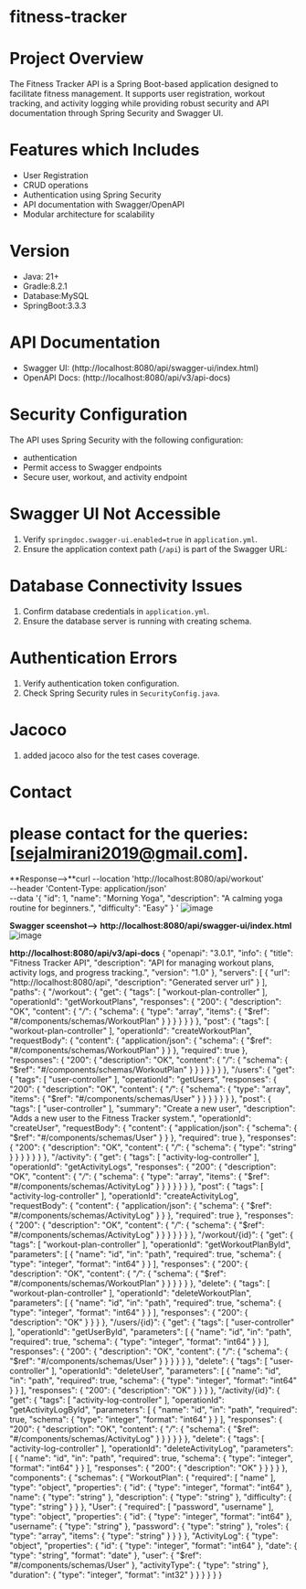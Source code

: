 # fitness-tracker


# Project Overview
The Fitness Tracker API is a Spring Boot-based application designed to facilitate fitness management. 
It supports user registration, workout tracking, and activity logging while providing robust security and 
API documentation through Spring Security and Swagger UI.



# Features which Includes
- User Registration 
- CRUD operations
- Authentication using Spring Security
- API documentation with Swagger/OpenAPI
- Modular architecture for scalability



# Version

- Java: 21+
- Gradle:8.2.1
- Database:MySQL
- SpringBoot:3.3.3


# API Documentation
- Swagger UI: (http://localhost:8080/api/swagger-ui/index.html)
- OpenAPI Docs: (http://localhost:8080/api/v3/api-docs)



# Security Configuration
The API uses Spring Security with the following configuration:

- authentication 
- Permit access to Swagger endpoints 
- Secure user, workout, and activity endpoint


# Swagger UI Not Accessible
1. Verify `springdoc.swagger-ui.enabled=true` in `application.yml`.
2. Ensure the application context path (`/api`) is part of the Swagger URL:
    

# Database Connectivity Issues
1. Confirm database credentials in `application.yml`.
2. Ensure the database server is running with creating schema.

# Authentication Errors
1. Verify authentication token configuration.
2. Check Spring Security rules in `SecurityConfig.java`.

# Jacoco 
1. added jacoco also for the test cases coverage.
 

# Contact
# please contact for the queries: **[sejalmirani2019@gmail.com].**


**Response-->**curl --location 'http://localhost:8080/api/workout' \
--header 'Content-Type: application/json' \
--data '{
  "id": 1,
  "name": "Morning Yoga",
  "description": "A calming yoga routine for beginners.",
  "difficulty": "Easy"
}
'
![image](https://github.com/user-attachments/assets/ad866956-d3c0-4b62-93f5-b9611d0e553b)




**Swagger sceenshot-->**
**http://localhost:8080/api/swagger-ui/index.html**
![image](https://github.com/user-attachments/assets/c8eae333-30bf-424c-ab0d-163288c9ff65)


**http://localhost:8080/api/v3/api-docs**
{
  "openapi": "3.0.1",
  "info": {
    "title": "Fitness Tracker API",
    "description": "API for managing workout plans, activity logs, and progress tracking.",
    "version": "1.0"
  },
  "servers": [
    {
      "url": "http://localhost:8080/api",
      "description": "Generated server url"
    }
  ],
  "paths": {
    "/workout": {
      "get": {
        "tags": [
          "workout-plan-controller"
        ],
        "operationId": "getWorkoutPlans",
        "responses": {
          "200": {
            "description": "OK",
            "content": {
              "*/*": {
                "schema": {
                  "type": "array",
                  "items": {
                    "$ref": "#/components/schemas/WorkoutPlan"
                  }
                }
              }
            }
          }
        }
      },
      "post": {
        "tags": [
          "workout-plan-controller"
        ],
        "operationId": "createWorkoutPlan",
        "requestBody": {
          "content": {
            "application/json": {
              "schema": {
                "$ref": "#/components/schemas/WorkoutPlan"
              }
            }
          },
          "required": true
        },
        "responses": {
          "200": {
            "description": "OK",
            "content": {
              "*/*": {
                "schema": {
                  "$ref": "#/components/schemas/WorkoutPlan"
                }
              }
            }
          }
        }
      }
    },
    "/users": {
      "get": {
        "tags": [
          "user-controller"
        ],
        "operationId": "getUsers",
        "responses": {
          "200": {
            "description": "OK",
            "content": {
              "*/*": {
                "schema": {
                  "type": "array",
                  "items": {
                    "$ref": "#/components/schemas/User"
                  }
                }
              }
            }
          }
        }
      },
      "post": {
        "tags": [
          "user-controller"
        ],
        "summary": "Create a new user",
        "description": "Adds a new user to the Fitness Tracker system.",
        "operationId": "createUser",
        "requestBody": {
          "content": {
            "application/json": {
              "schema": {
                "$ref": "#/components/schemas/User"
              }
            }
          },
          "required": true
        },
        "responses": {
          "200": {
            "description": "OK",
            "content": {
              "*/*": {
                "schema": {
                  "type": "string"
                }
              }
            }
          }
        }
      }
    },
    "/activity": {
      "get": {
        "tags": [
          "activity-log-controller"
        ],
        "operationId": "getActivityLogs",
        "responses": {
          "200": {
            "description": "OK",
            "content": {
              "*/*": {
                "schema": {
                  "type": "array",
                  "items": {
                    "$ref": "#/components/schemas/ActivityLog"
                  }
                }
              }
            }
          }
        }
      },
      "post": {
        "tags": [
          "activity-log-controller"
        ],
        "operationId": "createActivityLog",
        "requestBody": {
          "content": {
            "application/json": {
              "schema": {
                "$ref": "#/components/schemas/ActivityLog"
              }
            }
          },
          "required": true
        },
        "responses": {
          "200": {
            "description": "OK",
            "content": {
              "*/*": {
                "schema": {
                  "$ref": "#/components/schemas/ActivityLog"
                }
              }
            }
          }
        }
      }
    },
    "/workout/{id}": {
      "get": {
        "tags": [
          "workout-plan-controller"
        ],
        "operationId": "getWorkoutPlanById",
        "parameters": [
          {
            "name": "id",
            "in": "path",
            "required": true,
            "schema": {
              "type": "integer",
              "format": "int64"
            }
          }
        ],
        "responses": {
          "200": {
            "description": "OK",
            "content": {
              "*/*": {
                "schema": {
                  "$ref": "#/components/schemas/WorkoutPlan"
                }
              }
            }
          }
        }
      },
      "delete": {
        "tags": [
          "workout-plan-controller"
        ],
        "operationId": "deleteWorkoutPlan",
        "parameters": [
          {
            "name": "id",
            "in": "path",
            "required": true,
            "schema": {
              "type": "integer",
              "format": "int64"
            }
          }
        ],
        "responses": {
          "200": {
            "description": "OK"
          }
        }
      }
    },
    "/users/{id}": {
      "get": {
        "tags": [
          "user-controller"
        ],
        "operationId": "getUserById",
        "parameters": [
          {
            "name": "id",
            "in": "path",
            "required": true,
            "schema": {
              "type": "integer",
              "format": "int64"
            }
          }
        ],
        "responses": {
          "200": {
            "description": "OK",
            "content": {
              "*/*": {
                "schema": {
                  "$ref": "#/components/schemas/User"
                }
              }
            }
          }
        }
      },
      "delete": {
        "tags": [
          "user-controller"
        ],
        "operationId": "deleteUser",
        "parameters": [
          {
            "name": "id",
            "in": "path",
            "required": true,
            "schema": {
              "type": "integer",
              "format": "int64"
            }
          }
        ],
        "responses": {
          "200": {
            "description": "OK"
          }
        }
      }
    },
    "/activity/{id}": {
      "get": {
        "tags": [
          "activity-log-controller"
        ],
        "operationId": "getActivityLogById",
        "parameters": [
          {
            "name": "id",
            "in": "path",
            "required": true,
            "schema": {
              "type": "integer",
              "format": "int64"
            }
          }
        ],
        "responses": {
          "200": {
            "description": "OK",
            "content": {
              "*/*": {
                "schema": {
                  "$ref": "#/components/schemas/ActivityLog"
                }
              }
            }
          }
        }
      },
      "delete": {
        "tags": [
          "activity-log-controller"
        ],
        "operationId": "deleteActivityLog",
        "parameters": [
          {
            "name": "id",
            "in": "path",
            "required": true,
            "schema": {
              "type": "integer",
              "format": "int64"
            }
          }
        ],
        "responses": {
          "200": {
            "description": "OK"
          }
        }
      }
    }
  },
  "components": {
    "schemas": {
      "WorkoutPlan": {
        "required": [
          "name"
        ],
        "type": "object",
        "properties": {
          "id": {
            "type": "integer",
            "format": "int64"
          },
          "name": {
            "type": "string"
          },
          "description": {
            "type": "string"
          },
          "difficulty": {
            "type": "string"
          }
        }
      },
      "User": {
        "required": [
          "password",
          "username"
        ],
        "type": "object",
        "properties": {
          "id": {
            "type": "integer",
            "format": "int64"
          },
          "username": {
            "type": "string"
          },
          "password": {
            "type": "string"
          },
          "roles": {
            "type": "array",
            "items": {
              "type": "string"
            }
          }
        }
      },
      "ActivityLog": {
        "type": "object",
        "properties": {
          "id": {
            "type": "integer",
            "format": "int64"
          },
          "date": {
            "type": "string",
            "format": "date"
          },
          "user": {
            "$ref": "#/components/schemas/User"
          },
          "activityType": {
            "type": "string"
          },
          "duration": {
            "type": "integer",
            "format": "int32"
          }
        }
      }
    }
  }
}
